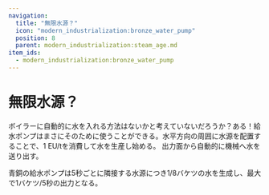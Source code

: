 ```yaml
---
navigation:
  title: "無限水源？"
  icon: "modern_industrialization:bronze_water_pump"
  position: 8
  parent: modern_industrialization:steam_age.md
item_ids:
  - modern_industrialization:bronze_water_pump
---
```


# 無限水源？

ボイラーに自動的に水を入れる方法はないかと考えていないだろうか？ある！給水ポンプはまさにそのために使うことができる。水平方向の周囲に水源を配置することで、1 EU/tを消費して水を生産し始める。
出力面から自動的に機械へ水を送り出す。

青銅の給水ポンプは5秒ごとに隣接する水源につき1/8バケツの水を生成し、最大で1バケツ/5秒の出力となる。

<Recipe id="modern_industrialization:steam_age/bronze/water_pump_asbl" />

